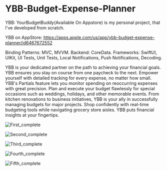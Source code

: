 # YBB-Budget-Expense-Planner

YBB: YourBudgetBuddy(Available On Appstore) is my personal project, that I've developed from scratch.

YBB on AppStore: https://apps.apple.com/us/app/ybb-budget-expense-planner/id6467672552

Binding Patterns: MVC, MVVM. Backend: CoreData. Frameworks: SwiftUI, UIKit, UI Tests, Unit Tests, Local Notifications, Push Notifications, Decoding.

YBB is your dedicated partner on the path to achieving your financial goals. YBB ensures you stay on course from one paycheck to the next. Empower yourself with detailed tracking for every expense, no matter how small. YBB's Partials feature lets you monitor spending on reoccurring expenses with great precision. Plan and execute your budget flawlessly for special occasions such as weddings, holidays, and other memorable events. From kitchen renovations to business initiatives, YBB is your ally in successfully managing budgets for major projects. Shop confidently with real-time budgeting tools while navigating grocery store aisles. YBB puts financial insights at your fingertips.


![First_complete](https://github.com/AisultanAskarov/YBB-Budget-Expense-Planner/assets/36818367/c1322976-67df-41c0-b8ae-ea72fb8a50ff)


![Second_complete](https://github.com/AisultanAskarov/YBB-Budget-Expense-Planner/assets/36818367/325067c1-5eb3-4846-91c6-0aa64e3336fb)


![Third_complete](https://github.com/AisultanAskarov/YBB-Budget-Expense-Planner/assets/36818367/cccc3128-fd1a-4862-96a1-7459d94c00ea)


![Fourth_complete](https://github.com/AisultanAskarov/YBB-Budget-Expense-Planner/assets/36818367/bf2dd6d9-117e-4666-8508-f9edfa8f3ad1)


![Fifth_complete](https://github.com/AisultanAskarov/YBB-Budget-Expense-Planner/assets/36818367/ccb9668e-ce38-487e-81ef-84d934c434db)
